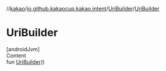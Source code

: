 //[kakao](../../../index.md)/[io.github.kakaocup.kakao.intent](../index.md)/[UriBuilder](index.md)/[UriBuilder](-uri-builder.md)



# UriBuilder  
[androidJvm]  
Content  
fun [UriBuilder](-uri-builder.md)()  



